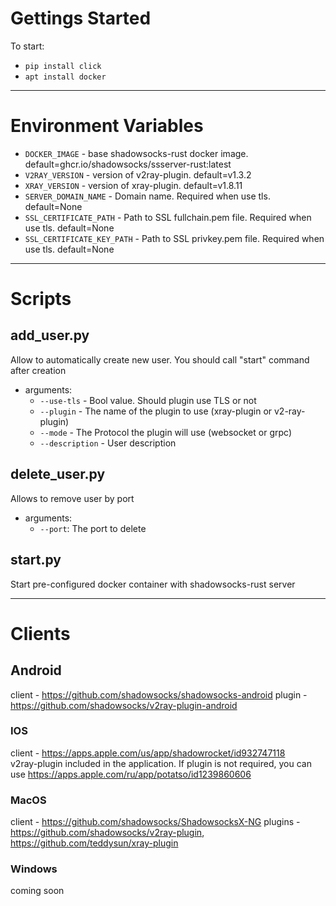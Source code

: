 # Gettings Started

To start:
- ```pip install click```
- ```apt install docker```
***

# Environment Variables
- ```DOCKER_IMAGE``` - base shadowsocks-rust docker image. default=ghcr.io/shadowsocks/ssserver-rust:latest
- ```V2RAY_VERSION``` - version of v2ray-plugin. default=v1.3.2
- ```XRAY_VERSION``` - version of xray-plugin. default=v1.8.11
- ```SERVER_DOMAIN_NAME``` - Domain name. Required when use tls. default=None
- ```SSL_CERTIFICATE_PATH``` - Path to SSL fullchain.pem file. Required when use tls. default=None
- ```SSL_CERTIFICATE_KEY_PATH``` - Path to SSL privkey.pem file. Required when use tls. default=None
***

# Scripts

## add_user.py
Allow to automatically create new user. You should call "start" command after creation
  - arguments: 
    * ```--use-tls``` - Bool value. Should plugin use TLS or not
    * ```--plugin``` - The name of the plugin to use (xray-plugin or v2-ray-plugin)
    * ```--mode``` - The Protocol the plugin will use (websocket or grpc)
    * ```--description``` - User description
## delete_user.py
Allows to remove user by port
  - arguments:
    * ```--port```: The port to delete
## start.py
Start pre-configured docker container with shadowsocks-rust server
***

# Clients
## Android
client - https://github.com/shadowsocks/shadowsocks-android
plugin - https://github.com/shadowsocks/v2ray-plugin-android

### IOS
client - https://apps.apple.com/us/app/shadowrocket/id932747118 \
v2ray-plugin included in the application.
If plugin is not required, you can use https://apps.apple.com/ru/app/potatso/id1239860606

### MacOS
client - https://github.com/shadowsocks/ShadowsocksX-NG
plugins - https://github.com/shadowsocks/v2ray-plugin, https://github.com/teddysun/xray-plugin

### Windows
coming soon